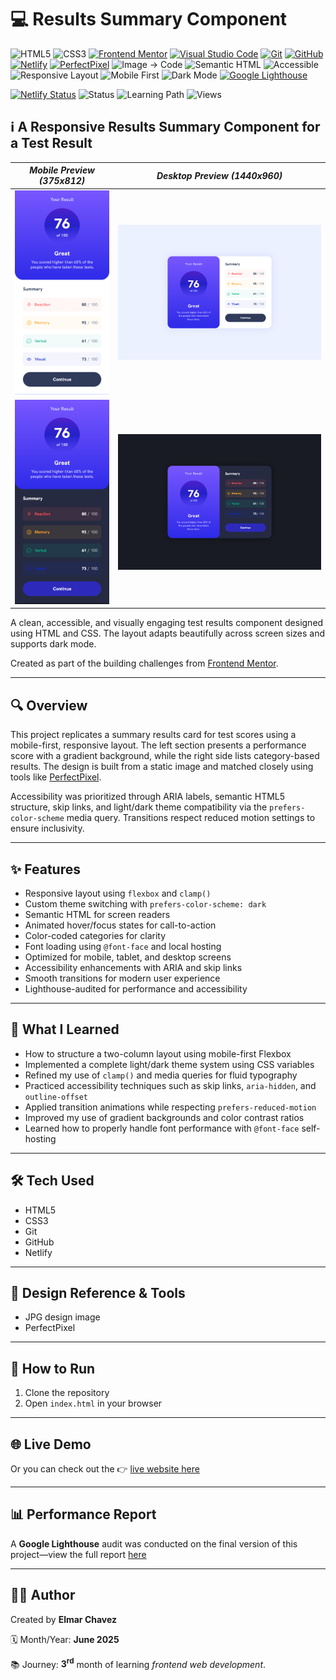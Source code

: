 # 💻 Results Summary Component

![HTML5](https://img.shields.io/badge/HTML5-E34F26?style=for-the-badge&logo=html5&logoColor=white)
![CSS3](https://img.shields.io/badge/CSS3-1572B6?style=for-the-badge&logo=css3&logoColor=white)
[![Frontend Mentor](https://img.shields.io/badge/Frontend%20Mentor-3e54a3?style=for-the-badge&logo=frontendmentor&logoColor=white)](https://www.frontendmentor.io/)
[![Visual Studio Code](https://img.shields.io/badge/VS%20Code-007ACC?style=for-the-badge&logo=visual-studio-code&logoColor=white)](https://code.visualstudio.com/)
[![Git](https://img.shields.io/badge/Git-F05032?style=for-the-badge&logo=git&logoColor=white)](https://git-scm.com/)
[![GitHub](https://img.shields.io/badge/GitHub-181717?style=for-the-badge&logo=github&logoColor=white)](https://github.com/)
[![Netlify](https://img.shields.io/badge/Netlify-00C7B7?style=for-the-badge&logo=netlify&logoColor=white)](https://www.netlify.com/)
[![PerfectPixel](https://img.shields.io/badge/PerfectPixel-F56C94?style=for-the-badge)](https://chrome.google.com/webstore/detail/perfectpixel-by-welldonecod/dkaagdgjmgdmbnecmcefdhjekcoceebi)
![Image → Code](https://img.shields.io/badge/Image%20→%20Code-✔️-6a1b9a?style=for-the-badge&labelColor=2e003e&logoColor=white)
![Semantic HTML](https://img.shields.io/badge/Semantic%20HTML-ff9800?style=for-the-badge)
![Accessible](https://img.shields.io/badge/Accessibility-A11Y-0052cc?style=for-the-badge)
![Responsive Layout](https://img.shields.io/badge/Responsive%20Layout-Full%20Support-blue?style=for-the-badge)
![Mobile First](https://img.shields.io/badge/Mobile--First-Design-orange?style=for-the-badge)
![Dark Mode](https://img.shields.io/badge/Dark--Mode-Available-111?style=for-the-badge&logo=halfbrickstudios&logoColor=white)
[![Google Lighthouse](https://img.shields.io/badge/Lighthouse-Audit-00B0FF?style=for-the-badge&logo=lighthouse&logoColor=white)](./assets/downloads/lighthouse-performance-report.pdf)

[![Netlify Status](https://api.netlify.com/api/v1/badges/f00f4e4d-9046-433b-b347-da61f1c68918/deploy-status)](https://results-summary-component-fm-jiro.netlify.app/)
![Status](https://img.shields.io/badge/status-complete-brightgreen)
![Learning Path](https://img.shields.io/badge/learning%20path-month%203-blue)
![Views](https://visitor-badge.laobi.icu/badge?page_id=CodingWithJiro.frontend-mentor-results-summary-component&left_text=repo%20views)

## ℹ️ A Responsive Results Summary Component for a Test Result

| _Mobile Preview (375x812)_                                   | _Desktop Preview (1440x960)_                                    |
| ------------------------------------------------------------ | --------------------------------------------------------------- |
| ![Mobile](./assets/img/site-preview-mobile_375x812.png)      | ![Desktop](./assets/img/site-preview-desktop_1440x960.png)      |
| ![Mobile](./assets/img/site-preview-mobile-dark_375x812.png) | ![Desktop](./assets/img/site-preview-desktop-dark_1440x960.png) |

A clean, accessible, and visually engaging test results component designed using HTML and CSS. The layout adapts beautifully across screen sizes and supports dark mode.

Created as part of the building challenges from [Frontend Mentor](https://www.frontendmentor.io/).

---

## 🔍 Overview

This project replicates a summary results card for test scores using a mobile-first, responsive layout. The left section presents a performance score with a gradient background, while the right side lists category-based results. The design is built from a static image and matched closely using tools like [PerfectPixel](https://chromewebstore.google.com/detail/perfectpixel-by-welldonec/dkaagdgjmgdmbnecmcefdhjekcoceebi).

Accessibility was prioritized through ARIA labels, semantic HTML5 structure, skip links, and light/dark theme compatibility via the `prefers-color-scheme` media query. Transitions respect reduced motion settings to ensure inclusivity.

---

## ✨ Features

- Responsive layout using `flexbox` and `clamp()`
- Custom theme switching with `prefers-color-scheme: dark`
- Semantic HTML for screen readers
- Animated hover/focus states for call-to-action
- Color-coded categories for clarity
- Font loading using `@font-face` and local hosting
- Optimized for mobile, tablet, and desktop screens
- Accessibility enhancements with ARIA and skip links
- Smooth transitions for modern user experience
- Lighthouse-audited for performance and accessibility

---

## 🧠 What I Learned

- How to structure a two-column layout using mobile-first Flexbox
- Implemented a complete light/dark theme system using CSS variables
- Refined my use of `clamp()` and media queries for fluid typography
- Practiced accessibility techniques such as skip links, `aria-hidden`, and `outline-offset`
- Applied transition animations while respecting `prefers-reduced-motion`
- Improved my use of gradient backgrounds and color contrast ratios
- Learned how to properly handle font performance with `@font-face` self-hosting

---

## 🛠️ Tech Used

- HTML5
- CSS3
- Git
- GitHub
- Netlify

---

## 🎨 Design Reference & Tools

- JPG design image
- PerfectPixel

---

## 🚀 How to Run

1. Clone the repository
2. Open `index.html` in your browser

---

## 🌐 Live Demo

Or you can check out the 👉 [live website here](https://results-summary-component-fm-jiro.netlify.app/)

---

## 📊 Performance Report

A **Google Lighthouse** audit was conducted on the final version of this project—view the full report [here](./assets/downloads/lighthouse-performance-report.pdf)

---

## 🧑‍💻 Author

Created by **Elmar Chavez**

🗓️ Month/Year: **June 2025**

📚 Journey: **3<sup>rd</sup>** month of learning _frontend web development_.
